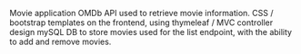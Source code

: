 Movie application
OMDb API used to retrieve movie information.
CSS / bootstrap templates on the frontend, using thymeleaf / MVC controller design
mySQL DB to store movies used for the list endpoint, with the ability to add and remove movies.
